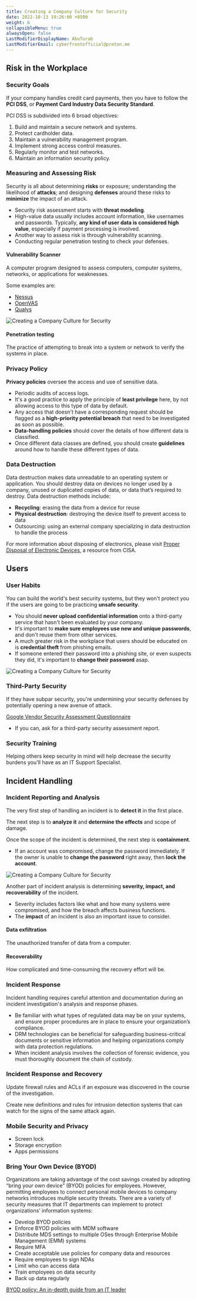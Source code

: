 ```yaml
---
title: Creating a Company Culture for Security
date: 2022-10-13 19:26:00 +0500
weight: 6
collapsibleMenu: true
alwaysOpen: false
LastModifierDisplayName: AbuTurab
LastModifierEmail: cyberfrontofficial@proton.me
---
```


## **Risk in the Workplace**

### Security Goals
  
  If your company handles credit card payments, then you have to follow the **PCI DSS**, or **Payment Card Industry Data Security Standard**.
  
  PCI DSS is subdivided into 6 broad objectives: 
  1. Build and maintain a secure network and systems.
  2. Protect cardholder data.
  3. Maintain a vulnerability management program.
  4. Implement strong access control measures.
  5. Regularly monitor and test networks.
  6. Maintain an information security policy.

### **Measuring and Assessing Risk**
  
  Security is all about determining **risks** or exposure; understanding the likelihood of **attacks**; and designing **defenses** around these risks to **minimize** the impact of an attack.
  + Security risk assessment starts with **threat modeling**.
  + High-value data usually includes account information, like usernames and passwords. Typically, **any kind of user data is considered high value**, especially if payment processing is involved.
  + Another way to assess risk is through vulnerability scanning.
  + Conducting regular penetration testing to check your defenses.

#### Vulnerability Scanner
  
  A computer program designed to assess computers, computer systems, networks, or applications for weaknesses.
  
  Some examples are:
  + [Nessus](https://www.tenable.com/products/nessus/nessus-professional)
  + [OpenVAS](https://www.openvas.org/)
  + [Qualys](https://www.qualys.com/forms/freescan/)
  
  ![Creating a Company Culture for Security](/notes/google-it-support/Creating%20a%20Company%20Culture%20for%20Security.webp)

#### Penetration testing
  
  The practice of attempting to break into a system or network to verify the systems in place.

### Privacy Policy
  
  **Privacy policies** oversee the access and use of sensitive data.
  + Periodic audits of access logs.
  + It's a good practice to apply the principle of **least privilege** here, by not allowing access to this type of data by default.
  + Any access that doesn't have a corresponding request should be flagged as a **high-priority potential breach** that need to be investigated as soon as possible.
  + **Data-handling policies** should cover the details of how different data is classified.
  + Once different data classes are defined, you should create **guidelines** around how to handle these different types of data.

### Data Destruction
  
  Data destruction makes data unreadable to an operating system or application. You should destroy data on devices no longer used by a company, unused or duplicated copies of data, or data that’s required to destroy. Data destruction methods include:
  + **Recycling**: erasing the data from a device for reuse
  + **Physical destruction**: destroying the device itself to prevent access to data
  + Outsourcing: using an external company specializing in data destruction to handle the process
  
  For more information about disposing of electronics, please visit [Proper Disposal of Electronic Devices](https://www.cisa.gov/tips/st18-005), a resource from CISA.

## **Users**

### User Habits
  
  You can build the world's best security systems, but they won't protect you if the users are going to be practicing **unsafe security**.
  + You should **never upload confidential information** onto a third-party service that hasn't been evaluated by your company.
  + It's important to **make sure employees use new and unique passwords**, and don't reuse them from other services.
  + A much greater risk in the workplace that users should be educated on is **credential theft** from phishing emails.
  + If someone entered their password into a phishing site, or even suspects they did, it's important to **change their password** asap.
  
  ![Creating a Company Culture for Security](/notes/google-it-support/Creating%20a%20Company%20Culture%20for%20Security-1.webp)

### Third-Party Security
  
  If they have subpar security, you're undermining your security defenses by potentially opening a new avenue of attack.
  
  [Google Vendor Security Assessment Questionnaire](https://vsaq-demo.withgoogle.com/)
  
  + If you can, ask for a third-party security assessment report.

### Security Training
  
  Helping others keep security in mind will help decrease the security burdens you'll have as an IT Support Specialist.

## **Incident Handling**

### **Incident Reporting and Analysis**
  
  The very first step of handling an incident is to **detect it** in the first place.
  
  The next step is to **analyze it** and **determine the effects** and scope of damage.
  
  Once the scope of the incident is determined, the next step is **containment**.
  + If an account was compromised, change the password immediately. If the owner is unable to **change the password** right away, then **lock the account**.
  
  ![Creating a Company Culture for Security](/notes/google-it-support/Creating%20a%20Company%20Culture%20for%20Security-2.webp)
  
  Another part of incident analysis is determining **severity, impact, and recoverability** of the incident.
  + Severity includes factors like what and how many systems were compromised, and how the breach affects business functions.
  + The **impact** of an incident is also an important issue to consider.

#### Data exfiltration
  
  The unauthorized transfer of data from a computer.

#### Recoverability
  
  How complicated and time-consuming the recovery effort will be.

### Incident Response
  
  Incident handling requires careful attention and documentation during an incident investigation's analysis and response phases.
  + Be familiar with what types of regulated data may be on your systems, and ensure proper procedures are in place to ensure your organization’s compliance.
  + DRM technologies can be beneficial for safeguarding business-critical documents or sensitive information and helping organizations comply with data protection regulations.
  + When incident analysis involves the collection of forensic evidence, you must thoroughly document the chain of custody.

### Incident Response and Recovery
  
  Update firewall rules and ACLs if an exposure was discovered in the course of the investigation.
  
  Create new definitions and rules for intrusion detection systems that can watch for the signs of the same attack again.

### Mobile Security and Privacy
  
  + Screen lock
  + Storage encryption
  + Apps permissions

### Bring Your Own Device (BYOD)
  
  Organizations are taking advantage of the cost savings created by adopting “bring your own device” (BYOD) policies for employees. However, permitting employees to connect personal mobile devices to company networks introduces multiple security threats. There are a variety of security measures that IT departments can implement to protect organizations’ information systems:
  + Develop BYOD policies
  + Enforce BYOD policies with MDM software
  + Distribute MDS settings to multiple OSes through Enterprise Mobile Management (EMM) systems
  + Require MFA
  + Create acceptable use policies for company data and resources
  + Require employees to sign NDAs
  + Limit who can access data
  + Train employees on data security
  + Back up data regularly
  
  [BYOD policy: An in-depth guide from an IT leader](https://www.dialpad.com/blog/byod-policy/)

